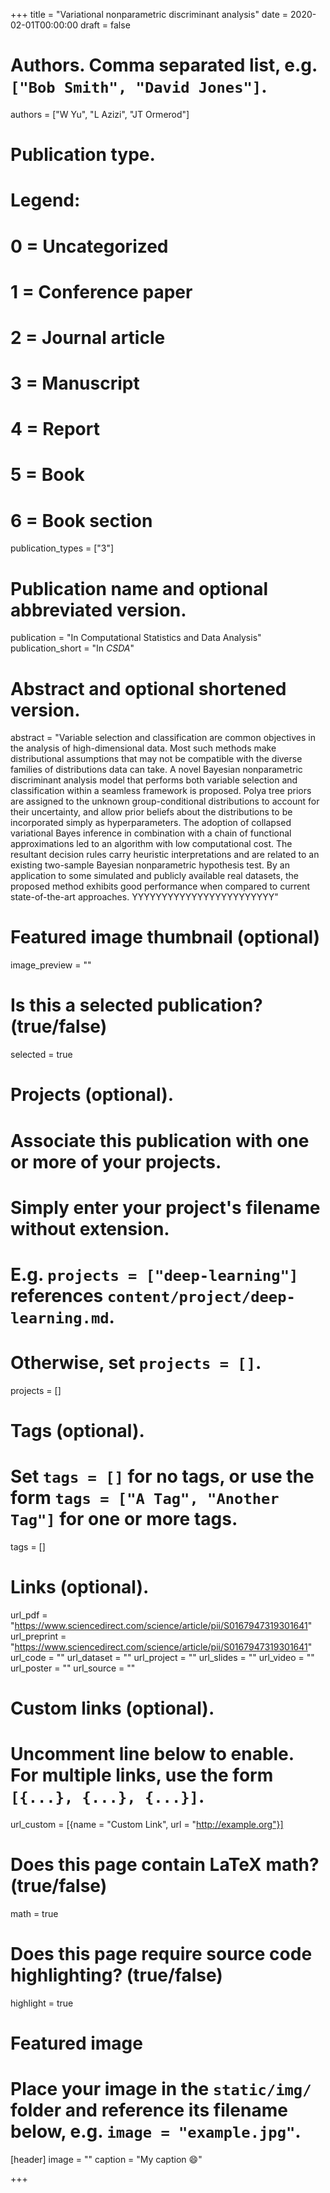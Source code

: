 +++
title = "Variational nonparametric discriminant analysis"
date = 2020-02-01T00:00:00
draft = false

# Authors. Comma separated list, e.g. `["Bob Smith", "David Jones"]`.
authors = ["W Yu", "L Azizi", "JT Ormerod"]

# Publication type.
# Legend:
# 0 = Uncategorized
# 1 = Conference paper
# 2 = Journal article
# 3 = Manuscript
# 4 = Report
# 5 = Book
# 6 = Book section
publication_types = ["3"]

# Publication name and optional abbreviated version.
publication = "In Computational Statistics and Data Analysis"
publication_short = "In *CSDA*"

# Abstract and optional shortened version.
abstract = "Variable selection and classification are common objectives in the analysis of high-dimensional data. Most such methods make distributional assumptions that may not be compatible with the diverse families of distributions data can take. A novel Bayesian nonparametric discriminant analysis model that performs both variable selection and classification within a seamless framework is proposed. Polya tree priors are assigned to the unknown group-conditional distributions to account for their uncertainty, and allow prior beliefs about the distributions to be incorporated simply as hyperparameters. The adoption of collapsed variational Bayes inference in combination with a chain of functional approximations led to an algorithm with low computational cost. The resultant decision rules carry heuristic interpretations and are related to an existing two-sample Bayesian nonparametric hypothesis test. By an application to some simulated and publicly available real datasets, the proposed method exhibits good performance when compared to current state-of-the-art approaches. YYYYYYYYYYYYYYYYYYYYYYYY"

# Featured image thumbnail (optional)
image_preview = ""

# Is this a selected publication? (true/false)
selected = true

# Projects (optional).
#   Associate this publication with one or more of your projects.
#   Simply enter your project's filename without extension.
#   E.g. `projects = ["deep-learning"]` references `content/project/deep-learning.md`.
#   Otherwise, set `projects = []`.
projects = []

# Tags (optional).
#   Set `tags = []` for no tags, or use the form `tags = ["A Tag", "Another Tag"]` for one or more tags.
tags = []

# Links (optional).
url_pdf = "https://www.sciencedirect.com/science/article/pii/S0167947319301641"
url_preprint = "https://www.sciencedirect.com/science/article/pii/S0167947319301641"
url_code = ""
url_dataset = ""
url_project = ""
url_slides = ""
url_video = ""
url_poster = ""
url_source = ""

# Custom links (optional).
#   Uncomment line below to enable. For multiple links, use the form `[{...}, {...}, {...}]`.
url_custom = [{name = "Custom Link", url = "http://example.org"}]

# Does this page contain LaTeX math? (true/false)
math = true

# Does this page require source code highlighting? (true/false)
highlight = true

# Featured image
# Place your image in the `static/img/` folder and reference its filename below, e.g. `image = "example.jpg"`.
[header]
image = ""
caption = "My caption :smile:"

+++

